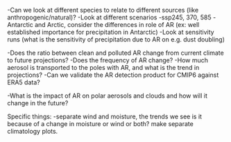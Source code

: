 -Can we look at different species to relate to different sources (like anthropogenic/natural)?
-Look at different scenarios
    -ssp245, 370, 585
-Antarctic and Arctic, consider the differences in role of AR (ex: well established importance for precipitation in Antarctic)
-Look at sensitivity runs (what is the sensitivity of precipitation due to AR on e.g. dust doubling)

-Does the ratio between clean and polluted AR change from current climate to future projections?
-Does the frequency of AR change?
-How much aerosol is transported to the poles with AR, and what is the trend in projections?
-Can we validate the AR detection product for CMIP6 against ERA5 data?

-What is the impact of AR on polar aerosols and clouds and how will it change in the future?


Specific things:
-separate wind and moisture, the trends we see is it because of a change in moisture or wind or both? make separate climatology plots.